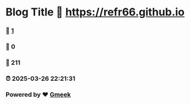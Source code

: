 # Blog Title :link: https://refr66.github.io 
### :page_facing_up: [1](https://refr66.github.io/tag.html) 
### :speech_balloon: 0 
### :hibiscus: 211 
### :alarm_clock: 2025-03-26 22:21:31 
### Powered by :heart: [Gmeek](https://github.com/Meekdai/Gmeek)
